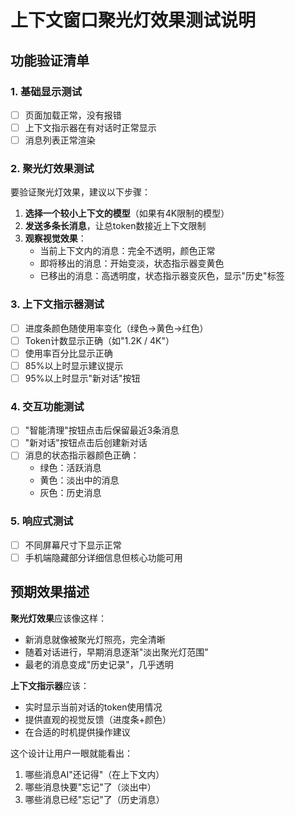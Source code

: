 # 上下文窗口聚光灯效果测试说明

## 功能验证清单

### 1. 基础显示测试
- [ ] 页面加载正常，没有报错
- [ ] 上下文指示器在有对话时正常显示
- [ ] 消息列表正常渲染

### 2. 聚光灯效果测试
要验证聚光灯效果，建议以下步骤：

1. **选择一个较小上下文的模型**（如果有4K限制的模型）
2. **发送多条长消息**，让总token数接近上下文限制
3. **观察视觉效果**：
   - 当前上下文内的消息：完全不透明，颜色正常
   - 即将移出的消息：开始变淡，状态指示器变黄色
   - 已移出的消息：高透明度，状态指示器变灰色，显示"历史"标签

### 3. 上下文指示器测试
- [ ] 进度条颜色随使用率变化（绿色→黄色→红色）
- [ ] Token计数显示正确（如"1.2K / 4K"）
- [ ] 使用率百分比显示正确
- [ ] 85%以上时显示建议提示
- [ ] 95%以上时显示"新对话"按钮

### 4. 交互功能测试
- [ ] "智能清理"按钮点击后保留最近3条消息
- [ ] "新对话"按钮点击后创建新对话
- [ ] 消息的状态指示器颜色正确：
  - 绿色：活跃消息
  - 黄色：淡出中的消息  
  - 灰色：历史消息

### 5. 响应式测试
- [ ] 不同屏幕尺寸下显示正常
- [ ] 手机端隐藏部分详细信息但核心功能可用

## 预期效果描述

**聚光灯效果**应该像这样：
- 新消息就像被聚光灯照亮，完全清晰
- 随着对话进行，早期消息逐渐"淡出聚光灯范围"
- 最老的消息变成"历史记录"，几乎透明

**上下文指示器**应该：
- 实时显示当前对话的token使用情况  
- 提供直观的视觉反馈（进度条+颜色）
- 在合适的时机提供操作建议

这个设计让用户一眼就能看出：
1. 哪些消息AI"还记得"（在上下文内）
2. 哪些消息快要"忘记"了（淡出中）
3. 哪些消息已经"忘记"了（历史消息）